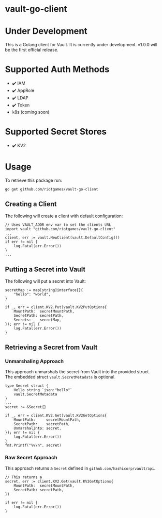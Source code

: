 vault-go-client
=====
# Under Development
This is a Golang client for Vault. It is currently under development.  v1.0.0 will be the first official release.

# Supported Auth Methods
- :heavy_check_mark: IAM
- :heavy_check_mark: AppRole
- :heavy_check_mark: LDAP
- :heavy_check_mark: Token
- k8s (coming soon)

# Supported Secret Stores
- :heavy_check_mark: KV2

# Usage
To retrieve this package run:
```
go get github.com/riotgames/vault-go-client
```

## Creating a Client
The following will create a client with default configuration:
```
// Uses VAULT_ADDR env var to set the clients URL
import vault "github.com/riotgames/vault-go-client"
...
client, err := vault.NewClient(vault.DefaultConfig())
if err != nil {
    log.Fatal(err.Error())
}
...
```

## Putting a Secret into Vault
The following will put a secret into Vault:
```
secretMap := map[string]interface{}{
    "hello": "world",
}

if _, err = client.KV2.Put(vault.KV2PutOptions{
	MountPath:  secretMountPath,
	SecretPath: secretPath,
	Secrets:    secretMap,
}); err != nil {
	log.Fatal(err.Error())
}
```

## Retrieving a Secret from Vault
### Unmarshaling Approach
This approach unmarshals the secret from Vault into the provided struct. 
The embedded struct `vault.SecretMetadata` is optional.
```
type Secret struct {
	Hello string `json:"hello"`
	vault.SecretMetadata
}
...
secret := &Secret{}

if _, err = client.KV2.Get(vault.KV2GetOptions{
	MountPath:     secretMountPath,
	SecretPath:    secretPath,
	UnmarshalInto: secret,
}); err != nil {
	log.Fatal(err.Error())
}
fmt.Printf("%v\n", secret)
```
### Raw Secret Approach
This approach returns a `Secret` defined in `github.com/hashicorp/vault/api`.
```
// This returns a 
secret, err := client.KV2.Get(vault.KV2GetOptions{
	MountPath:  secretMountPath,
	SecretPath: secretPath,
})

if err != nil {
	log.Fatal(err.Error())
}
```
